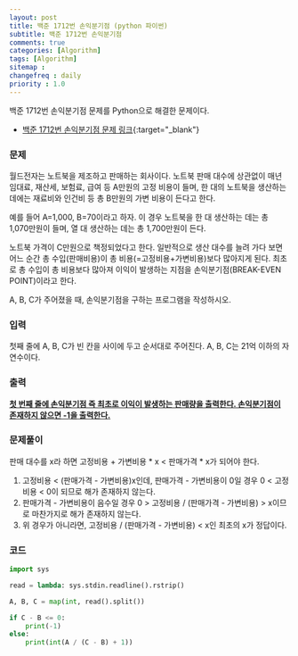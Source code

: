 ```yaml
---
layout: post
title: 백준 1712번 손익분기점 (python 파이썬)
subtitle: 백준 1712번 손익분기점
comments: true
categories: [Algorithm]
tags: [Algorithm]
sitemap :
changefreq : daily
priority : 1.0
---
```

백준 1712번 손익분기점 문제를 Python으로 해결한 문제이다.  

* [백준 1712번 손익분기점 문제 링크](https://www.acmicpc.net/problem/1712){:target="_blank"}


### 문제 
월드전자는 노트북을 제조하고 판매하는 회사이다. 노트북 판매 대수에 상관없이 매년 임대료, 재산세, 보험료, 급여 등 A만원의 고정 비용이 들며, 한 대의 노트북을 생산하는 데에는 재료비와 인건비 등 총 B만원의 가변 비용이 든다고 한다.

예를 들어 A=1,000, B=70이라고 하자. 이 경우 노트북을 한 대 생산하는 데는 총 1,070만원이 들며, 열 대 생산하는 데는 총 1,700만원이 든다.

노트북 가격이 C만원으로 책정되었다고 한다. 일반적으로 생산 대수를 늘려 가다 보면 어느 순간 총 수입(판매비용)이 총 비용(=고정비용+가변비용)보다 많아지게 된다. 최초로 총 수입이 총 비용보다 많아져 이익이 발생하는 지점을 손익분기점(BREAK-EVEN POINT)이라고 한다.

A, B, C가 주어졌을 때, 손익분기점을 구하는 프로그램을 작성하시오.


### 입력
첫째 줄에 A, B, C가 빈 칸을 사이에 두고 순서대로 주어진다. A, B, C는 21억 이하의 자연수이다.


### 출력
**<u>첫 번째 줄에 손익분기점 즉 최초로 이익이 발생하는 판매량을 출력한다. 손익분기점이 존재하지 않으면 -1을 출력한다.</u>**


### 문제풀이
판매 대수를 x라 하면 고정비용 + 가변비용 * x < 판매가격 * x가 되어야 한다.
1. 고정비용 < (판매가격 - 가변비용)x인데, 판매가격 - 가변비용이 0일 경우 0 < 고정비용 < 0이 되므로 해가 존재하지 않는다.
2. 판매가격 - 가변비용이 음수일 경우 0 > 고정비용 / (판매가격 - 가변비용) > x이므로 마찬가지로 해가 존재하지 않는다.
3. 위 경우가 아니라면, 고정비용 / (판매가격 - 가변비용) < x인 최초의 x가 정답이다.


### 코드
```python
import sys

read = lambda: sys.stdin.readline().rstrip()

A, B, C = map(int, read().split())

if C - B <= 0:
    print(-1)
else:
    print(int(A / (C - B) + 1))
```